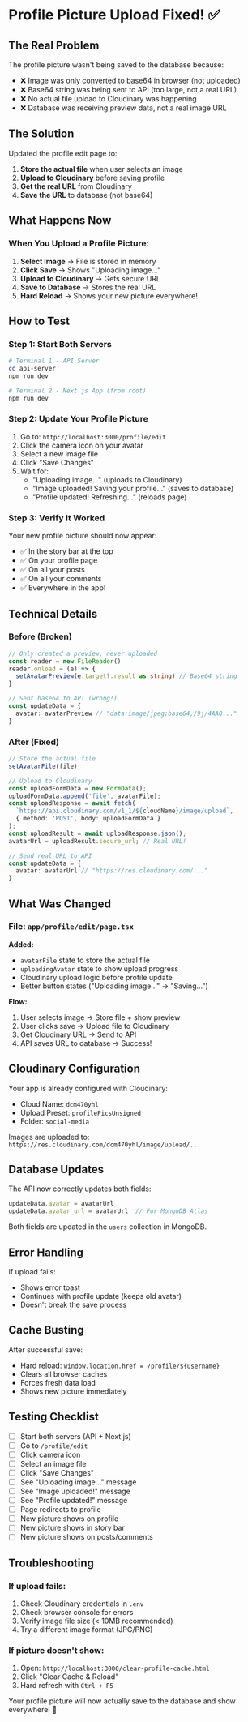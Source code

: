 # Profile Picture Upload Fixed! ✅

## The Real Problem
The profile picture wasn't being saved to the database because:
- ❌ Image was only converted to base64 in browser (not uploaded)
- ❌ Base64 string was being sent to API (too large, not a real URL)
- ❌ No actual file upload to Cloudinary was happening
- ❌ Database was receiving preview data, not a real image URL

## The Solution
Updated the profile edit page to:
1. **Store the actual file** when user selects an image
2. **Upload to Cloudinary** before saving profile
3. **Get the real URL** from Cloudinary
4. **Save the URL** to database (not base64)

## What Happens Now

### When You Upload a Profile Picture:

1. **Select Image** → File is stored in memory
2. **Click Save** → Shows "Uploading image..." 
3. **Upload to Cloudinary** → Gets secure URL
4. **Save to Database** → Stores the real URL
5. **Hard Reload** → Shows your new picture everywhere!

## How to Test

### Step 1: Start Both Servers
```powershell
# Terminal 1 - API Server
cd api-server
npm run dev

# Terminal 2 - Next.js App (from root)
npm run dev
```

### Step 2: Update Your Profile Picture
1. Go to: `http://localhost:3000/profile/edit`
2. Click the camera icon on your avatar
3. Select a new image file
4. Click "Save Changes"
5. Wait for:
   - "Uploading image..." (uploads to Cloudinary)
   - "Image uploaded! Saving your profile..." (saves to database)
   - "Profile updated! Refreshing..." (reloads page)

### Step 3: Verify It Worked
Your new profile picture should now appear:
- ✅ In the story bar at the top
- ✅ On your profile page
- ✅ On all your posts
- ✅ On all your comments
- ✅ Everywhere in the app!

## Technical Details

### Before (Broken)
```typescript
// Only created a preview, never uploaded
const reader = new FileReader()
reader.onload = (e) => {
  setAvatarPreview(e.target?.result as string) // Base64 string
}

// Sent base64 to API (wrong!)
const updateData = {
  avatar: avatarPreview // "data:image/jpeg;base64,/9j/4AAQ..."
}
```

### After (Fixed)
```typescript
// Store the actual file
setAvatarFile(file)

// Upload to Cloudinary
const uploadFormData = new FormData();
uploadFormData.append('file', avatarFile);
const uploadResponse = await fetch(
  `https://api.cloudinary.com/v1_1/${cloudName}/image/upload`,
  { method: 'POST', body: uploadFormData }
);
const uploadResult = await uploadResponse.json();
avatarUrl = uploadResult.secure_url; // Real URL!

// Send real URL to API
const updateData = {
  avatar: avatarUrl // "https://res.cloudinary.com/..."
}
```

## What Was Changed

### File: `app/profile/edit/page.tsx`

**Added:**
- `avatarFile` state to store the actual file
- `uploadingAvatar` state to show upload progress
- Cloudinary upload logic before profile update
- Better button states ("Uploading image..." → "Saving...")

**Flow:**
1. User selects image → Store file + show preview
2. User clicks save → Upload file to Cloudinary
3. Get Cloudinary URL → Send to API
4. API saves URL to database → Success!

## Cloudinary Configuration

Your app is already configured with Cloudinary:
- Cloud Name: `dcm470yhl`
- Upload Preset: `profilePicsUnsigned`
- Folder: `social-media`

Images are uploaded to: `https://res.cloudinary.com/dcm470yhl/image/upload/...`

## Database Updates

The API now correctly updates both fields:
```typescript
updateData.avatar = avatarUrl
updateData.avatar_url = avatarUrl  // For MongoDB Atlas
```

Both fields are updated in the `users` collection in MongoDB.

## Error Handling

If upload fails:
- Shows error toast
- Continues with profile update (keeps old avatar)
- Doesn't break the save process

## Cache Busting

After successful save:
- Hard reload: `window.location.href = /profile/${username}`
- Clears all browser caches
- Forces fresh data load
- Shows new picture immediately

## Testing Checklist

- [ ] Start both servers (API + Next.js)
- [ ] Go to `/profile/edit`
- [ ] Click camera icon
- [ ] Select an image file
- [ ] Click "Save Changes"
- [ ] See "Uploading image..." message
- [ ] See "Image uploaded!" message
- [ ] See "Profile updated!" message
- [ ] Page redirects to profile
- [ ] New picture shows on profile
- [ ] New picture shows in story bar
- [ ] New picture shows on posts/comments

## Troubleshooting

### If upload fails:
1. Check Cloudinary credentials in `.env`
2. Check browser console for errors
3. Verify image file size (< 10MB recommended)
4. Try a different image format (JPG/PNG)

### If picture doesn't show:
1. Open: `http://localhost:3000/clear-profile-cache.html`
2. Click "Clear Cache & Reload"
3. Hard refresh with `Ctrl + F5`

Your profile picture will now actually save to the database and show everywhere! 🎉
